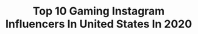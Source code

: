 ---
title: Top 10 Gaming Instagram Influencers In United States In 2020
description: >-
  Find top gaming Instagram influencers in United States in 2020. Most popular hashtags: #cosplay #cosplayersofinstagram #cowboysnation #dallascowboys.
platform: Instagram
profiles:
  - username: "itsbrianawhite"
    fullname: >-
      Briana
    location: "United States"
    followers: 18765
    engagement: 1154
    commentsToLikes: 0.043292
    avatar: "https://scontent-ams4-1.cdninstagram.com/v/t51.2885-19/s320x320/66645977_664215344042452_3447337469861691392_n.jpg?_nc_ht=scontent-ams4-1.cdninstagram.com&_nc_ohc=-lglMsV0QXAAX_zpmdK&oh=c9ad9d4e879e1c6942296d5bc53a657e&oe=5EB8B2D3"
    verified: false
    hashtags: "#happy, #coronavirus, #merrychristmas, #playhard"
  - username: "scootermagruder"
    fullname: >-
      Scooter Magruder | Sports Guy
    location: "United States"
    followers: 226820
    engagement: 819
    commentsToLikes: 0.021381
    avatar: "https://scontent-lhr8-1.cdninstagram.com/v/t51.2885-19/s320x320/89850211_783706635370633_7687602189774094336_n.jpg?_nc_ht=scontent-lhr8-1.cdninstagram.com&_nc_ohc=LVRFRJBEP4MAX9abq6i&oh=91927d6f3b185411f3cf35717404e836&oe=5EBA4FD1"
    verified: true
    hashtags: "#whodat, #eagles, #heartandsol, #mariohezonja"
  - username: "lifeofwisteria"
    fullname: >-
      WisteriaLife ☁️
    location: "United States"
    followers: 9814
    engagement: 1006
    commentsToLikes: 0.067464
    avatar: "https://scontent-ams4-1.cdninstagram.com/v/t51.2885-19/s320x320/33559514_1928894400756078_3182804872118403072_n.jpg?_nc_ht=scontent-ams4-1.cdninstagram.com&_nc_ohc=NbPvP9OIKbIAX_ouUbP&oh=44e4622a53eac12c2c4b464539da69e8&oe=5EB98C03"
    verified: false
    hashtags: "#tiktok"
  - username: "gamingxo"
    fullname: >-
      yo, it’s sienna ⚡️
    location: "United States"
    followers: 6659
    engagement: 1426
    commentsToLikes: 0.043346
    avatar: "https://scontent-ssn1-1.cdninstagram.com/v/t51.2885-19/s320x320/88270054_210697363625488_4055813178972438528_n.jpg?_nc_ht=scontent-ssn1-1.cdninstagram.com&_nc_ohc=WNK0eJHODMMAX_cpxZc&oh=da69cb79e8c60b9ceb69516cd555267b&oe=5EA3C2DB"
    verified: false
    hashtags: "#sugarbearsleep"
  - username: "tudaoninstagram"
    fullname: >-
      Shamori Washington
    location: "United States"
    followers: 18923
    engagement: 421
    commentsToLikes: 0.068966
    avatar: "https://scontent-ams4-1.cdninstagram.com/v/t51.2885-19/11909383_844478415622075_732745354_a.jpg?_nc_ht=scontent-ams4-1.cdninstagram.com&_nc_ohc=WoWcT2MRwzUAX9fa8hP&oh=ce65adb4ae7efab9bd40108e5f272100&oe=5EBAAFEF"
    verified: false
    hashtags: "#tgif, #preteen, #kidactor, #stayinghealthy"
  - username: "hacheshoww"
    fullname: >-
      HShoww
    location: "United States"
    followers: 30281
    engagement: 822
    commentsToLikes: 0.020295
    avatar: "https://scontent-ams4-1.cdninstagram.com/v/t51.2885-19/s320x320/71704270_569648843868892_2704957058557411328_n.jpg?_nc_ht=scontent-ams4-1.cdninstagram.com&_nc_ohc=CH55hx7VMPMAX9njz5Q&oh=30d222a69fb07e5be8691934459424d9&oe=5EBA8DD0"
    verified: false
    hashtags: "#strangerthings, #internettigo, #teamtigo, #coninternettigo"
  - username: "mj_and_spidey"
    fullname: >-
      💋 MJ and Spidey 🕸
    location: "United States"
    followers: 14172
    engagement: 1313
    commentsToLikes: 0.051881
    avatar: "https://instagram.fpen1-1.fna.fbcdn.net/v/t51.2885-19/s320x320/44260666_454586231735849_4183847833398411264_n.jpg?_nc_ht=instagram.fpen1-1.fna.fbcdn.net&_nc_ohc=ecFPiyI46BkAX_5gcGa&oh=c9aa9201fa4059043250e43bd10531c6&oe=5EA49BBD"
    verified: false
    hashtags: "#spiderman, #strangedays, #jamietyndall, #spidermancosplay"
  - username: "peachmelk"
    fullname: >-
      momo
    location: "United States"
    followers: 11289
    engagement: 974
    commentsToLikes: 0.044295
    avatar: "https://scontent-lhr8-1.cdninstagram.com/v/t51.2885-19/s320x320/89272248_201794297708052_1753156352592576512_n.jpg?_nc_ht=scontent-lhr8-1.cdninstagram.com&_nc_ohc=oNR_LEt5JD8AX9QKVy8&oh=31aa4a5a5f8f7bb520b22a6c69d153ef&oe=5EB8FD17"
    verified: false
    hashtags: "#webcore, #lashes, #circlelenses, #nintendoworld"
  - username: "zay.da.kid"
    fullname: >-
      Isaiah
    location: "United States"
    followers: 31614
    engagement: 1458
    commentsToLikes: 0.016431
    avatar: "https://scontent-atl3-1.cdninstagram.com/v/t51.2885-19/s320x320/87880548_1555912061241011_1752407095547789312_n.jpg?_nc_ht=scontent-atl3-1.cdninstagram.com&_nc_ohc=wp09opLXcTQAX8AaI4J&oh=895ef5e0489fa06c18a840f39cca1df3&oe=5EBC229C"
    verified: false
    hashtags: "#birdbox, #thefamilyproject, #hills, #clan"
  - username: "mrdalekjd"
    fullname: >-
      Jon (MrDalekJD)
    location: "United States"
    followers: 62269
    engagement: 792
    commentsToLikes: 0.013669
    avatar: "https://scontent-lhr8-1.cdninstagram.com/v/t51.2885-19/11084832_1025436294151072_378969352_a.jpg?_nc_ht=scontent-lhr8-1.cdninstagram.com&_nc_ohc=9Bq-twGU5TkAX_Iy5me&oh=64576da918312c20aa28c878f51000a5&oe=5EBB3540"
    verified: false
    hashtags: "#e32019, #cyberpunk2077, #nfsheat, #strangerthings"
---